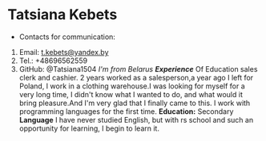 # Tatsiana Kebets
* Сontacts for communication:
1. Email: t.kebets@yandex.by
2. Tel.: +48696562559
3. GitHub: @Tatsiana1504
*I'm from Belarus*
***Experience***
 Of Education sales clerk and cashier. 2 years worked as a salesperson,a year ago I left for Poland, I work in a clothing warehouse.I was looking for myself for a very long time, I didn't know what I wanted to do, and what would it bring pleasure.And I'm very glad that I finally came to this.
 I work with programming languages ​​for the first time.
 **Education:**
 Secondary 
 **Language**
 I have never studied English, but with rs school and such an opportunity for learning, I begin to learn it.

